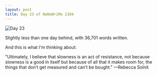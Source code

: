 ```yaml
---
layout: post
title: Day 23 of NaNoWriMo 2104
---
```


![Day 23]({{site_url}}/images/Nanowrimo2014day23.jpg)

Slightly less than one day behind, with 36,701 words written. 

And this is what I'm thinking about:

"Ultimately, I believe that slowness is an act of resistance, not because slowness is a good in itself but because of all that it makes room for, the things that don’t get measured and can’t be bought." —Rebecca Solnit 